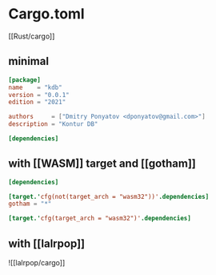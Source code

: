 # Cargo.toml

[[Rust/cargo]]

## minimal

```toml
[package]
name    = "kdb"
version = "0.0.1"
edition = "2021"

authors     = ["Dmitry Ponyatov <dponyatov@gmail.com>"]
description = "Kontur DB"

[dependencies]
```

## with [[WASM]] target and [[gotham]]

```toml
[dependencies]

[target.'cfg(not(target_arch = "wasm32"))'.dependencies]
gotham = "*"

[target.'cfg(target_arch = "wasm32")'.dependencies]
```

## with [[lalrpop]]

![[lalrpop/cargo]]
